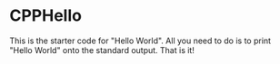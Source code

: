 # CPPHello

This is the starter code for "Hello World".
All you need to do is to print "Hello World" onto the standard output. That is it!
